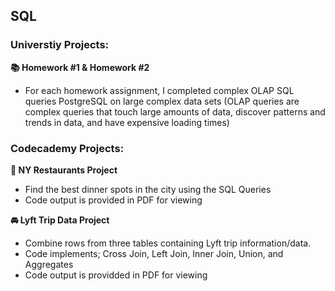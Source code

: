 ## SQL
### Universtiy Projects:

**📚 Homework #1 & Homework #2**
- For each homework assignment, I completed complex OLAP SQL queries PostgreSQL on large complex data sets (OLAP queries are complex queries that touch large amounts of data, discover patterns and trends in data, and have expensive loading times)

### Codecademy Projects: 

**🥡 NY Restaurants Project**
- Find the best dinner spots in the city using the SQL Queries
- Code output is provided in PDF for viewing

**🚘 Lyft Trip Data Project**
- Combine rows from three tables containing Lyft trip information/data. 
- Code implements; Cross Join, Left Join, Inner Join, Union, and Aggregates
- Code output is providded in PDF for viewing
